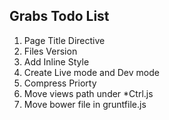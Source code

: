 ## Grabs Todo List

1. Page Title Directive
2. Files Version
3. Add Inline Style
4. Create Live mode and Dev mode
5. Compress Priorty
6. Move views path under *Ctrl.js
7. Move bower file in gruntfile.js
